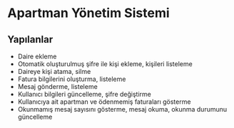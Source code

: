 <h1>Apartman Yönetim Sistemi</h1>

<h2>Yapılanlar</h2>
<ul>
  <li>Daire ekleme</li>
  <li>Otomatik oluşturulmuş şifre ile kişi ekleme, kişileri listeleme</li>
  <li>Daireye kişi atama, silme</li>  
  <li>Fatura bilgilerini oluşturma, listeleme</li>
  <li>Mesaj gönderme, listeleme</li>
  <li>Kullanıcı bilgileri güncelleme, şifre değiştirme</li>
  <li>Kullanıcıya ait apartman ve ödenmemiş faturaları gösterme</li>
  <li>Okunmamış mesaj sayısını gösterme, mesaj okuma, okunma durumunu güncelleme</li>
</ul>

